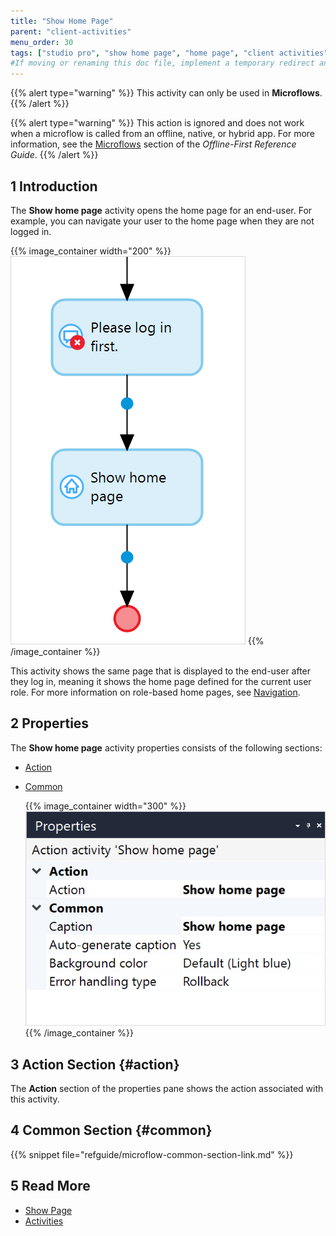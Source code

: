 ```yaml
---
title: "Show Home Page"
parent: "client-activities"
menu_order: 30
tags: ["studio pro", "show home page", "home page", "client activities"]
#If moving or renaming this doc file, implement a temporary redirect and let the respective team know they should update the URL in the product. See Mapping to Products for more details.
---
```


{{% alert type="warning" %}}
This activity can only be used in **Microflows**.
{{% /alert %}}

{{% alert type="warning" %}}
This action is ignored and does not work when a microflow is called from an offline, native, or hybrid app. For more information, see the [Microflows](offline-first#microflows) section of the *Offline-First Reference Guide*.
{{% /alert %}}

## 1 Introduction

The **Show home page** activity opens the home page for an end-user. For example, you can navigate your user to the home page when they are not logged in. 

{{% image_container width="200" %}}
![Show Home Page](attachments/client-activities/show-home-page.png)
{{% /image_container %}}

This activity shows the same page that is displayed to the end-user after they log in, meaning it shows the home page defined for the current user role. For more information on role-based home pages, see [Navigation](navigation).

## 2 Properties

The **Show home page** activity properties consists of the following sections:

* [Action](#action)

* [Common](#common)

    {{% image_container width="300" %}}
![Show Home Page Properties](attachments/client-activities/show-home-page-properties.png)
{{% /image_container %}}

## 3 Action Section {#action}

The **Action** section of the properties pane shows the action associated with this activity.

## 4 Common Section {#common}

{{% snippet file="refguide/microflow-common-section-link.md" %}}

## 5 Read More

* [Show Page](show-page)
* [Activities](activities)


